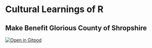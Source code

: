 # Cultural Learnings of R

## Make Benefit Glorious County of Shropshire 

[![Open in Gitpod](https://gitpod.io/button/open-in-gitpod.svg)](https://gitpod.io/#https://github.com/joejcollins/melody-angel)

